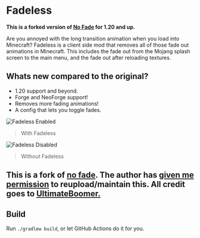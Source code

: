 # Fadeless
**This is a forked version of [No Fade](https://github.com/UltimateBoomer/mc-no-fade) for 1.20 and up.**


Are you annoyed with the long transition animation when you load into Minecraft? Fadeless is a client side mod that removes all of those fade out animations in Minecraft. This includes the fade out from the Mojang splash screen to the main menu, and the fade out after reloading textures.
## **Whats new compared to the original?**
- 1.20 support and beyond.
- Forge and NeoForge support!
- Removes more fading animations!
- A config that lets you toggle fades.

![Fadeless Enabled](https://raw.githubusercontent.com/DerpDerpling/Fadeless/refs/heads/1.21/assets/fadeless_disabled.webp)
> With Fadeless

![Fadeless Disabled](https://raw.githubusercontent.com/DerpDerpling/Fadeless/refs/heads/1.21/assets/fadeless_enabled.webp)
> Without Fadeless
## This is a fork of [no fade](https://github.com/UltimateBoomer/mc-no-fade). The author has [given me permission](https://raw.githubusercontent.com/DerpDerpling/i.derpy.xyz/main/img/proof.png) to reupload/maintain this. All credit goes to [UltimateBoomer.](https://github.com/UltimateBoomer)

## Build
Run `./gradlew build`, or let GitHub Actions do it for you.